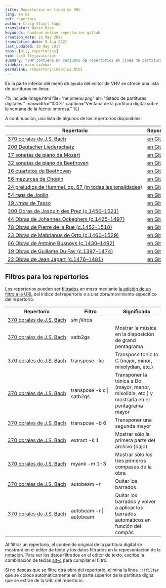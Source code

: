 ```yaml
---
title: Repertorios en línea de VHV
lang: en es
ref: repertory
author: Craig Stuart Sapp
translator: David Rizo
keywords: humdrum online repertories github
creation_date: 10 May 2017
translation_date: 9 Aug 2021
last_updated: 10 May 2017
tags: [all, repertories]
vim: ts=3 ft=javascript
summary: "VHV contiene un conjunto de repertorios en línea de partituras digitales."
sidebar: main_sidebar
permalink: /repertory/index-ES.html
---
```


En la parte inferior del menú de ayuda del editor de VHV se ofrece una lista de partituras en línea:

{% include image.html
	file="helpmenu.png"
	alt="listado de partituras digitales."
	maxwidth="100%"
	caption="Ventana de la partitura digital sobre la ventana de la fuente impresa."
%}

A continuación, una lista de algunos de los repertorios disponibles:


<table>

<thead>
<tr>
	<th> Repertorio </th>
	<th> Repositorio </th>
	<th> Sitio web </th>
</tr>
</thead>

<tbody>

<tr>
	<td>
		<nobr><a href="http://verovio.humdrum.org?file=chorales&k=e">370 corales de J.S. Bach</a></nobr>
	</td>
	<td>
      <nobr><a href="https://github.com/craigsapp/bach-371-chorales">en Github</a></nobr>
	</td>
	<td></td>
</tr>

<tr>
	<td>
		<nobr><a href="http://verovio.humdrum.org/?file=liederschatz1&k=e">200 Deutscher Liederschatz</a></nobr>
	</td>
	<td>
      <nobr><a href="https://github.com/craigsapp/liederschatz">en Github</a></nobr>
	</td>
	<td></td>
</tr>

<tr>
	<td>
		<nobr><a href="http://verovio.humdrum.org/?file=mozart/sonatas&k=e">17 sonatas de piano de Mozart</a></nobr>
	</td>
	<td>
      <nobr><a href="https://github.com/craigsapp/mozart-piano-sonatas">en Github</a></nobr>
	</td>
	<td></td>
</tr>

<tr>
	<td>
		<nobr><a href="http://verovio.humdrum.org/?file=beethoven/sonatas&k=e">32 sonatas de piano de Beethoven</a></nobr>
	</td>
	<td>
      <nobr><a href="https://github.com/craigsapp/beethoven-piano-sonatas">en Github</a></nobr>
	</td>
	<td></td>
</tr>

<tr>
	<td>
		<nobr><a href="http://verovio.humdrum.org/?file=beethoven/quartets&k=e">16 cuartetos de Beethoven</a></nobr>
	</td>
	<td>
      <nobr><a href="https://github.com/craigsapp/beethoven-quartets">en Github</a></nobr>
	</td>
	<td></td>
</tr>

<tr>
	<td>
		<nobr><a href="http://verovio.humdrum.org/?file=chopin/mazurkas&k=e">56 mazurcas de Chopin</a></nobr>
	</td>
	<td>
      <nobr><a href="https://github.com/craigsapp/chopin-mazurkas">en Github</a></nobr>
	</td>
	<td></td>
</tr>

<tr>
	<td>
		<nobr><a href="http://verovio.humdrum.org/?file=hummel/preludes&k=e">24 preludios de Hummel, op. 67 (in todas las tonalidades)</a></nobr>
	</td>
	<td>
      <nobr><a href="https://github.com/craigsapp/hummel-preludes">en Github</a></nobr>
	</td>
	<td></td>
</tr>

<tr>
	<td>
		<nobr><a href="http://verovio.humdrum.org/?file=joplin&k=e">54 rags de Joplin</a></nobr>
	</td>
	<td>
      <nobr><a href="https://github.com/craigsapp/joplin-rags">en Github</a></nobr>
	</td>
	<td></td>
</tr>

<tr>
	<td>
		<nobr><a href="http://verovio.humdrum.org/?file=tmp&k=e">19 <i>rimas</i> de Tasso</a></nobr>
	</td>
	<td>
      <nobr><a href="https://github.com/TassoInMusicProject/tasso-scores">en Github</a></nobr>
	</td>
	<td>
		<nobr><a href="http://www.tassomusic.org">tassomusic.org</a></nobr>
	</td>
</tr>

<tr>
	<td>
		<nobr><a href="http://verovio.humdrum.org/?file=jrp/Jos&k=e">300 Obras de Josquin des Prez (c.1450&ndash;1521)</a></nobr>
	</td>
	<td>
      <nobr><a href="https://github.com/josquin-research-project/Jos">en Github</a></nobr>
	</td>
	<td>
		<nobr><a href="http://josquin.stanford.edu">josquin.stanford.edu</a></nobr>
	</td>
</tr>

<tr>
	<td>
		<nobr><a href="http://verovio.humdrum.org/?file=jrp/Ock&k=e">44 Obras de Johannes Ockeghem (c.1425&ndash;1497)</a></nobr>
	</td>
	<td>
      <nobr><a href="https://github.com/josquin-research-project/Ock">en Github</a></nobr>
	</td>
	<td>
		<nobr><a href="http://josquin.stanford.edu">josquin.stanford.edu</a></nobr>
	</td>
</tr>

<tr>
	<td>
		<nobr><a href="http://verovio.humdrum.org/?file=jrp/Rue&k=e">78 Obras de Pierre de la Rue (c.1452&ndash;1518)</a></nobr>
	</td>
	<td>
      <nobr><a href="https://github.com/josquin-research-project/Rue">en Github</a></nobr>
	</td>
	<td>
		<nobr><a href="http://josquin.stanford.edu">josquin.stanford.edu</a></nobr>
	</td>
</tr>

<tr>
	<td>
		<nobr><a href="http://verovio.humdrum.org/?file=jrp/Ort&k=e">23 Obras de Mabrianus de Orto (c.1460&ndash;1529)</a></nobr>
	</td>
	<td>
      <nobr><a href="https://github.com/josquin-research-project/Ort">en Github</a></nobr>
	</td>
	<td>
		<nobr><a href="http://josquin.stanford.edu">josquin.stanford.edu</a></nobr>
	</td>
</tr>

<tr>
	<td>
		<nobr><a href="http://verovio.humdrum.org/?file=jrp/Bus&k=e">66 Obras de Antoine Busnoys (c.1430&ndash;1492)</a></nobr>
	</td>
	<td>
      <nobr><a href="https://github.com/josquin-research-project/Bus">en Github</a></nobr>
	</td>
	<td>
		<nobr><a href="http://josquin.stanford.edu">josquin.stanford.edu</a></nobr>
	</td>
</tr>

<tr>
	<td>
		<nobr><a href="http://verovio.humdrum.org/?file=jrp/Duf&k=e">19 Obras de Guillame Du Fay (c.1397&ndash;1474)</a></nobr>
	</td>
	<td>
      <nobr><a href="https://github.com/josquin-research-project/Duf">en Github</a></nobr>
	</td>
	<td>
		<nobr><a href="http://josquin.stanford.edu">josquin.stanford.edu</a></nobr>
	</td>
</tr>

<tr>
	<td>
		<nobr><a href="http://verovio.humdrum.org/?file=jrp/Jap&k=e">22 Obras de Jean Japart (c.1476&ndash;1481)</a></nobr>
	</td>
	<td>
      <nobr><a href="https://github.com/josquin-research-project/Duf">en Github</a></nobr>
	</td>
	<td>
		<nobr><a href="http://josquin.stanford.edu">josquin.stanford.edu</a></nobr>
	</td>
</tr>

</tbody>

</table>






## Filtros para los repertorios ##

Los repertorios pueden ser [filtrados](/filter) *en masa* mediante [la adición de un filtro a la URL](/filter/url) del índice del repertorio o a una obra/movimiento específico del repertorio.


<table width="100%">

<thead>
<tr>
	<th> Repertorio </th>
	<th> Filtro </th>
	<th> Significado </th>
</tr>
</thead>

<tbody>

<tr>
	<td>
		<nobr><a href="http://verovio.humdrum.org?file=chorales&k=e">370 corales de J.S. Bach</a></nobr>
	</td>
	<td>
      <nobr><i>sin filtros</i></nobr>
	</td>
	<td></td>
</tr>

<tr>
	<td>
		<nobr><a href="http://verovio.humdrum.org?file=chorales&k=e&filter=satb2gs">370 corales de J.S. Bach</a></nobr>
	</td>
	<td>
      <nobr>satb2gs</nobr>
	</td>
	<td>
		Mostrar la música en la disposición de grand pentagrama
	</td>
</tr>

<tr>
	<td>
		<nobr><a href="http://verovio.humdrum.org?file=chorales&k=e&filter=transpose%20-kc">370 corales de J.S. Bach</a></nobr>
	</td>
	<td>
      <nobr>transpose -kc</nobr>
	</td>
	<td>
		Transpose tonic to C (major, minor, mixolydian, etc.)
	</td>
</tr>

<tr>
	<td>
		<nobr><a href="http://verovio.humdrum.org?file=chorales&k=e&filter=transpose%20-kc%7csatb2gs">370 corales de J.S. Bach</a></nobr>
	</td>
	<td>
      <nobr>transpose -k c |</nobr> satb2gs
	</td>
	<td>
		Transponer la tónica a Do (mayor, menor, mixolidia, etc.) y mostrarla en el pentagrama mayor
	</td>
</tr>

<tr>
	<td>
		<nobr><a href="http://verovio.humdrum.org?file=chorales&k=e&filter=transpose%20-b6">370 corales de J.S. Bach</a></nobr>
	</td>
	<td>
      <nobr>transpose -b 6</nobr>
	</td>
	<td>
		Transponer una segunda mayor
	</td>
</tr>

<tr>
	<td>
		<nobr><a href="http://verovio.humdrum.org?file=chorales&k=e&filter=extract%20-k1">370 corales de J.S. Bach</a></nobr>
	</td>
	<td>
      <nobr>extract -k 1</nobr>
	</td>
	<td>
		Mostrar sólo la primera parte del archivo (bajo)
	</td>
</tr>

<tr>
	<td>
		<nobr><a href="http://verovio.humdrum.org?file=chorales&k=e&filter=myank%20-m1-3">370 corales de J.S. Bach</a></nobr>
	</td>
	<td>
      <nobr>myank -m 1-3</nobr>
	</td>
	<td>
		Mostrar sólo los tres primeros compases de la obra
	</td>
</tr>

<tr>
	<td>
		<nobr><a href="http://verovio.humdrum.org?file=chorales&k=e&filter=autobeam%20-r">370 corales de J.S. Bach</a></nobr>
	</td>
	<td>
      <nobr>autobeam -r</nobr>
	</td>
	<td>
		Quitar los barrados
	</td>
</tr>

<tr>
	<td>
		<nobr><a href="http://verovio.humdrum.org?file=chorales&k=e&filter=autobeam%20-r%7cautobeam">370 corales de J.S. Bach</a></nobr>
	</td>
	<td>
      <nobr>autobeam -r |</nobr> autobeam
	</td>
	<td>
		Quitar los barrados y volver a aplicar los barrados automáticos en función del compás
	</td>
</tr>

</tbody>

</table>

Al filtrar un repertorio, el contenido original de la partitura digital se mostrará en el editor de texto y los datos filtrados en la representación de la notación.  Para ver los datos filtrados en el editor de texto, escriba la combinación de teclas [<span class="keypress">alt-c</span>](/commands/alt-c) para compilar el filtro.

Si no deseas que se filtre otra obra del repertorio, elimina la línea `!!!filter` que se coloca automáticamente en la parte superior de la partitura digital que se extrae de la URL del repertorio.




